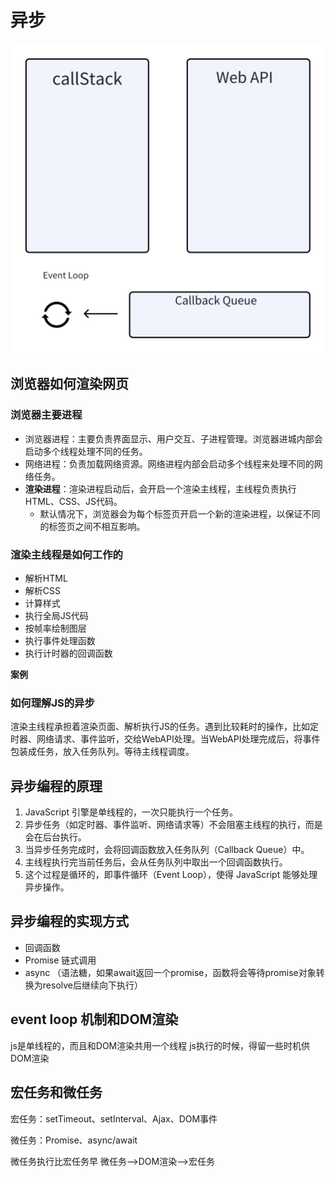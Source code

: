 # 异步
![alt text](image-1.png)

<script>
import render from './render.vue'
export default {
  components: {
    render
  }
}
</script>

## 浏览器如何渲染网页
### 浏览器主要进程
- 浏览器进程：主要负责界面显示、用户交互、子进程管理。浏览器进城内部会启动多个线程处理不同的任务。
- 网络进程：负责加载网络资源。网络进程内部会启动多个线程来处理不同的网络任务。
- **渲染进程**：渲染进程启动后，会开启一个渲染主线程，主线程负责执行HTML、CSS、JS代码。
  - 默认情况下，浏览器会为每个标签页开启一个新的渲染进程，以保证不同的标签页之间不相互影响。
### 渲染主线程是如何工作的
- 解析HTML
- 解析CSS
- 计算样式
- 执行全局JS代码
- 按帧率绘制图层
- 执行事件处理函数
- 执行计时器的回调函数

**案例**
<render />

### 如何理解JS的异步
渲染主线程承担着渲染页面、解析执行JS的任务。遇到比较耗时的操作，比如定时器、网络请求、事件监听，交给WebAPI处理。当WebAPI处理完成后，将事件包装成任务，放入任务队列。等待主线程调度。


## 异步编程的原理
1. JavaScript 引擎是单线程的，一次只能执行一个任务。
2. 异步任务（如定时器、事件监听、网络请求等）不会阻塞主线程的执行，而是会在后台执行。
3. 当异步任务完成时，会将回调函数放入任务队列（Callback Queue）中。
4. 主线程执行完当前任务后，会从任务队列中取出一个回调函数执行。
5. 这个过程是循环的，即事件循环（Event Loop），使得 JavaScript 能够处理异步操作。

## 异步编程的实现方式
- 回调函数
- Promise 链式调用
- async （语法糖，如果await返回一个promise，函数将会等待promise对象转换为resolve后继续向下执行）

## event loop 机制和DOM渲染
js是单线程的，而且和DOM渲染共用一个线程
js执行的时候，得留一些时机供DOM渲染

## 宏任务和微任务
宏任务：setTimeout、setInterval、Ajax、DOM事件

微任务：Promise、async/await

微任务执行比宏任务早  微任务-->DOM渲染-->宏任务

